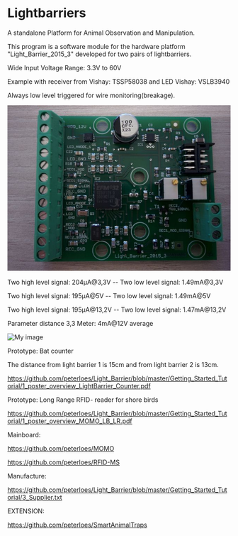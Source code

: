 ﻿# Lightbarriers

A standalone Platform for Animal Observation and Manipulation.

This program is a software module for the hardware platform
"Light_Barrier_2015_3" developed for two pairs of lightbarriers.

Wide Input Voltage Range: 3.3V to 60V

Example with receiver from Vishay: TSSP58038 and LED Vishay: VSLB3940

Always low level triggered for wire monitoring(breakage).

![My image](https://github.com/peterloes/Light_Barrier/blob/master/Getting_Started_Tutorial/2_Electronic_board.jpg)

Two high level signal: 204µA@3,3V  -- Two low  level signal: 1.49mA@3,3V

Two high level signal: 195µA@5V    -- Two low  level signal: 1.49mA@5V

Two high level signal: 195µA@13,2V -- Two low  level signal: 1.47mA@13,2V

Parameter distance 3,3 Meter: 4mA@12V average

![My image](https://github.com/peterloes/Light_Barrier/blob/master/Getting_Started_Tutorial/2_Mechanik_Sensor_1.JPG)

Prototype: Bat counter 

The distance from light barrier 1 is 15cm and from light barrier 2 is 13cm.

https://github.com/peterloes/Light_Barrier/blob/master/Getting_Started_Tutorial/1_poster_overview_LightBarrier_Counter.pdf

Prototype: Long Range RFID- reader for shore birds

https://github.com/peterloes/Light_Barrier/blob/master/Getting_Started_Tutorial/1_poster_overview_MOMO_LB_LR.pdf

Mainboard:

https://github.com/peterloes/MOMO

https://github.com/peterloes/RFID-MS

Manufacture:

https://github.com/peterloes/Light_Barrier/blob/master/Getting_Started_Tutorial/3_Supplier.txt

EXTENSION:

https://github.com/peterloes/SmartAnimalTraps
